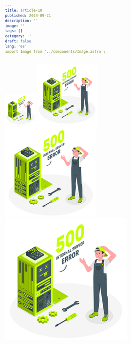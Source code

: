 ```yaml
---
title: article-10
published: 2024-09-21
description: ''
image: ''
tags: []
category: ''
draft: false 
lang: 'es'
import Image from '../components/Image.astro';
---
```




<img src="img/500InternalServerError-amico.png" alt="Descripción de la imagen" width="100" />
<img src="img/500InternalServerError-amico.png" alt="Descripción de la imagen" width="200" />
<img src="img/500InternalServerError-amico.png" alt="Descripción de la imagen" width="300" />
<img src="img/500InternalServerError-amico.png" alt="Descripción de la imagen" width="400" />



